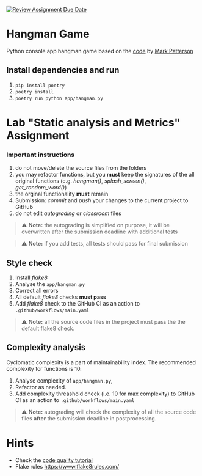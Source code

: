 [![Review Assignment Due Date](https://classroom.github.com/assets/deadline-readme-button-24ddc0f5d75046c5622901739e7c5dd533143b0c8e959d652212380cedb1ea36.svg)](https://classroom.github.com/a/csHbemZT)
# Hangman Game

Python console app hangman game based on the [code](https://github.com/markpatterson27/hangman-game) by [Mark Patterson](https://github.com/markpatterson27)

## Install dependencies and run

1. `pip install poetry`
2. `poetry install`
3. `poetry run python app/hangman.py`

# Lab "Static analysis and Metrics" Assignment

### Important instructions
1. do not move/delete the source files from the folders
1. you may refactor functions, but you **must** keep the signatures of the all original functions (e.g. _hangman()_, _splash_screen()_, _get_random_word()_)
1. the orginal functionality **must** remain
1. Submission: _commit_ and _push_ your changes to the current project to GitHub
1. do not edit _autograding_ or _classroom_ files
> :warning: **Note:** the autograding is simplified on purpose, it will be overwritten after the submission deadline with additional tests

> :warning: **Note:** if you add tests, all tests should pass for final submission

## Style check

1. Install _flake8_
1. Analyse the `app/hangman.py`
1. Correct all errors
1. All default _flake8_ checks **must pass**
1. Add _flake8_ check to the GitHub CI as an action to `.github/workflows/main.yaml`

> :warning: **Note:** all the source code files in the project must pass the the default flake8 check.

## Complexity analysis
Cyclomatic complexity is a part of maintainability index. The recommended complexity for functions is 10.

1. Analyse complexity of `app/hangman.py`, 
1. Refactor as needed.
1. Add complexity threashold check (i.e. 10 for max complexity) to GitHub CI as an action to `.github/workflows/main.yaml`

> :warning: **Note:** autograding will check the complexity of all the source code files **after** the submission deadline in postprocessing.

# Hints
* Check the [code quality tutorial](https://testdriven.io/blog/python-code-quality/)
* Flake rules https://www.flake8rules.com/
